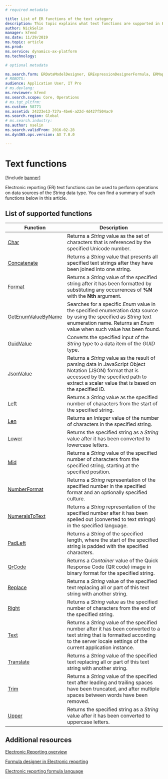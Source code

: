 ```yaml
---
# required metadata

title: List of ER functions of the text category
description: This topic explains what text functions are supported in ER
author: NickSelin
manager: kfend
ms.date: 11/29/2019
ms.topic: article
ms.prod: 
ms.service: dynamics-ax-platform
ms.technology: 

# optional metadata

ms.search.form: ERDataModelDesigner, ERExpressionDesignerFormula, ERMappedFormatDesigner, ERModelMappingDesigner
# ROBOTS: 
audience: Application User, IT Pro
# ms.devlang: 
ms.reviewer: kfend
ms.search.scope: Core, Operations
# ms.tgt_pltfrm: 
ms.custom: 58771
ms.assetid: 24223e13-727a-4be6-a22d-4d427f504ac9
ms.search.region: Global
# ms.search.industry: 
ms.author: nselin
ms.search.validFrom: 2016-02-28
ms.dyn365.ops.version: AX 7.0.0

---
```


# Text functions

[!include [banner](../includes/banner.md)]

Electronic reporting (ER) text functions can be used to perform operations on data sources of the *String* data type. You can find a summary of such functions below in this article.

## List of supported functions

| **Function**    | **Description**   |
|-----------------|-------------------|
| [Char](er-functions-text-char.md)                           | Returns a *String* value as the set of characters that is referenced by the specified Unicode number.                   |
| [Concatenate](er-functions-text-concatenate.md)             | Returns a *String* value that presents all specified text strings after they have been joined into one string.          |
| [Format](er-functions-text-format.md)                       | Returns a *String* value of the specified string after it has been formatted by substituting any occurrences of **%N** with the **Nth** argument.                                         |
| [GetEnumValueByName](er-functions-text-getenumvaluebyname.md)| Searches for a specific *Enum* value in the specified enumeration data source by using the specified as *String* text enumeration name. Returns an *Enum* value when such value has been found.   |
| [GuidValue](er-functions-text-guidvalue.md)                   | Converts the specified input of the *String* type to a data item of the *GUID* type.                                                |
| [JsonValue](er-functions-text-jsonvalue.md)                   | Returns a *String* value as the result of parsing data in JavaScript Object Notation (JSON) format that is accessed by the specified path to extract a scalar value that is based on the specified ID. |
| [Left](er-functions-text-left.md)                             | Returns a *String* value as the specified number of characters from the start of the specified string.                              |
| [Len](er-functions-text-len.md)                               | Returns an *Integer* value of the number of characters in the specified string.                                               |
| [Lower](er-functions-text-lower.md)                           | Returns the specified string as a *String* value after it has been converted to lowercase letters.                                 |
| [Mid](er-functions-text-mid.md)                               | Returns a *String* value of the specified number of characters from the specified string, starting at the specified position.       |
| [NumberFormat](er-functions-text-numberformat.md)             | Returns a *String* representation of the specified number in the specified format and an optionally specified culture.           |
| [NumeralsToText](er-functions-text-numeralstotext.md)         | Returns a *String* representation of the specified number after it has been spelled out (converted to text strings) in the specified language.                                                       |
| [PadLeft](er-functions-text-padleft.md)                       | Returns a *String* of the specified length, where the start of the specified string is padded with the specified characters.                                                                           |
| [QrCode](er-functions-text-qrcode.md)                         | Returns a *Container* value of the Quick Response Code (QR code) image in binary format for the specified string.                |
| [Replace](er-functions-text-replace.md)                       | Returns a *String* value of the specified text replacing all or part of this text string with another string.                   |
| [Right](er-functions-text-right.md)                           | Returns a *String* value as the specified number of characters from the end of the specified string.                                |
| [Text](er-functions-text-text.md)                             | Returns a *String* value of the specified number after it has been converted to a text string that is formatted according to the server locale settings of the current application instance.     |
| [Translate](er-functions-text-translate.md)                   | Returns a *String* value of the specified text replacing all or part of this text string with another string.                   |
| [Trim](er-functions-text-trim.md)                             | Returns a *String* value of the specified text after leading and trailing spaces have been truncated, and after multiple spaces between words have been removed.                                |
| [Upper](er-functions-text-upper.md)                           | Returns the specified string as a *String* value after it has been converted to uppercase letters.                                 |

## Additional resources

[Electronic Reporting overview](general-electronic-reporting.md)

[Formula designer in Electronic reporting](general-electronic-reporting-formula-designer.md)

[Electronic reporting formula language](er-formula-language.md)
